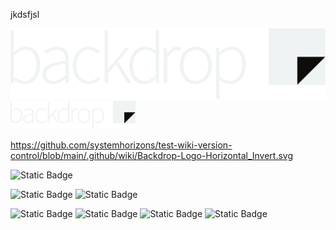 jkdsfjsl

![Alt text](./Backdrop-Logo-Horizontal_Invert.svg)
<img src="./Backdrop-Logo-Horizontal_Invert.svg" width=200, height=auto>

https://github.com/systemhorizons/test-wiki-version-control/blob/main/.github/wiki/Backdrop-Logo-Horizontal_Invert.svg


![Static Badge](https://img.shields.io/badge/php%20compatibility-8.2%20%7c%208.1%20%7c%208.0%20%7c%207.4-blue?logo=php&logoColor=white)

![Static Badge](https://img.shields.io/badge/os%20compatibility-linux%20%7C%20macOS-blue?logo=linux&logoColor=white)
![Static Badge](https://img.shields.io/badge/os%20compatibility-linux%20%7C%20macOS-blue)

![Static Badge](https://img.shields.io/badge/os%20compatibility-555555?style=flat-square)
![Static Badge](https://img.shields.io/badge/linux-blue?logo=linux&logoColor=white&style=flat-square)
![Static Badge](https://img.shields.io/badge/macOS-blue?logo=apple&logoColor=white&style=flat-square)
![Static Badge](https://img.shields.io/badge/WSL2-blue?logo=linux&logoColor=white&style=flat-square)
